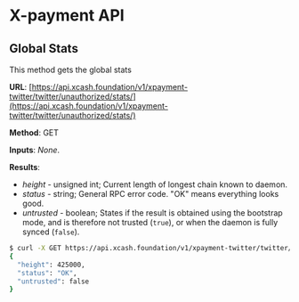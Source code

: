 # X-payment API

## Global Stats

This method gets the global stats

**URL**: [https://api.xcash.foundation/v1/xpayment-twitter/twitter/unauthorized/stats/](https://api.xcash.foundation/v1/xpayment-twitter/twitter/unauthorized/stats/)

**Method**: GET

**Inputs**: _None_.

**Results**:

* _height_ - unsigned int; Current length of longest chain known to daemon.
* _status_ - string; General RPC error code. "OK" means everything looks good.
* _untrusted_ - boolean; States if the result is obtained using the bootstrap mode, and is therefore not trusted \(`true`\), or when the daemon is fully synced \(`false`\).

```bash
$ curl -X GET https://api.xcash.foundation/v1/xpayment-twitter/twitter/unauthorized/stats/ -H 'Content-Type: application/json'
{
  "height": 425000,
  "status": "OK",
  "untrusted": false
}
```
